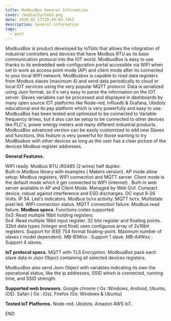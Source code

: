 ```yaml
---
title: ModbusBox General Information
cover: /media/System3.png
date: 2020-02-17T20:49:03.745Z
description: General information
tags:
  - post
---
```

ModbusBox is product developed by IoTbits that   allows the integration of industrial  controllers and devices that have   Modbus RTU as its base communication protocol into the IOT world.   ModbusBox is  easy to use thanks to its embedded web  configuration portal accessible via WIFI when set to work as  access point mode (AP) and client mode after its connected  to your local  WIFI network.  ModBusbox  is capable to  read data registers  from Modbus slaves (maximum 4)  and  send data periodically  to cloud or local IOT services using the very popular MQTT protocol.  Data  is serialized    using  Json format, so it's very easy to parse the information on the IOT server. Slaves variables  can be processed and displayed in dashboards  by many open source IOT platforms like Node-red, Influxdb & Grafana,  Ubidots educational and  its pay platform which is very powerfully and easy to use.  ModbusBox   has been tested and optimized to be connected to  Variable frequency drives, but it also can be setup to be connected to other devices like PLC's, power energy meters and many different industrial products.\
ModbusBox advanced version can be easily customized to add new Slaves and functions,  this feature is very powerful for those wanting to try ModBusbox with other devices  as long as the user has a clear picture of the devices Modbus register addresses. 

**General Features.**

WIFI ready. 
Modbus RTU /RS485 (2 wires) half duplex.  
Built-in Modbus library with examples ( Makers version). 
AP mode allow setup: Modbus registers, WIFI connection and MQTT server. 
Client mode is the default mode which it get connected to WIFI (internet) .
Built-in web server available in AP and Client Mode.
Managed by Web GUI.
Compact device, robust against interference and ESD discharges.
DC input  6-26 Volts.
IP 54.
Led's indicators.
Modbus tx/rx activity.
MQTT tx/rx.
Multistate pixel led.
WIFI connection status.
MQTT connection failure.
Modbus read failure.
**Modbus specs.** 
Functions codes supported.        
0x3 :Read multiple 16bit holding registers.  
0x4 :Read multiple 16bit input register.
32 bits register and floating points.
32bit data types (integer and float)  uses  contiguous array of  2x16bit registers.
Support for IEEE 754 format floating-point.
Maximum number of slaves ( model dependent).
MB-B1Wxx : Support  1 slave.
MB-A4Wxx : Support 4 slaves.

**IoT protocol specs.** 
MQTT with TLS Encryption. 
ModbusBox pack each slave data  in Json Object containing all selected devices    registers. 

ModbusBox also send Json Object with variables indicating its own the operational status, like the ip addresses, SSID which is connected, running time, and SSID strength.

**Supported web browsers.**
Google chrome ( Os :Windows,  Android, Ubuntu, iOS). 
Safari ( Os : iOs).
Firefox (Os: Windows & Ubuntu)

**Tested IoT Platforms.** 
Node-red.
Ubidots.
Amazon AWS IoT.

END
